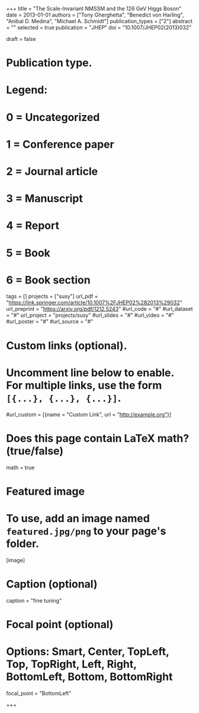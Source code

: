 +++
title = "The Scale-Invariant NMSSM and the 126 GeV Higgs Boson"
date = 2013-01-01
authors = ["Tony Gherghetta", "Benedict von Harling", "Anibal D. Medina", "Michael A. Schmidt"]
publication_types = ["2"]
abstract = ""
selected = true
publication = "*JHEP*"
doi = "10.1007/JHEP02(2013)032"


draft = false

# Publication type.
# Legend:
# 0 = Uncategorized
# 1 = Conference paper
# 2 = Journal article
# 3 = Manuscript
# 4 = Report
# 5 = Book
# 6 = Book section


tags = []
projects = ["susy"]
url_pdf = "https://link.springer.com/article/10.1007%2FJHEP02%282013%29032"
url_preprint = "https://arxiv.org/pdf/1212.5243"
#url_code = "#"
#url_dataset = "#"
url_project = "projects/susy"
#url_slides = "#"
#url_video = "#"
#url_poster = "#"
#url_source = "#"

# Custom links (optional).
#   Uncomment line below to enable. For multiple links, use the form `[{...}, {...}, {...}]`.
#url_custom = [{name = "Custom Link", url = "http://example.org"}]


# Does this page contain LaTeX math? (true/false)
math = true

# Featured image
# To use, add an image named `featured.jpg/png` to your page's folder. 
[image]
  # Caption (optional)
  caption = "fine tuning"

  # Focal point (optional)
  # Options: Smart, Center, TopLeft, Top, TopRight, Left, Right, BottomLeft, Bottom, BottomRight
  focal_point = "BottomLeft"




+++

